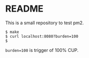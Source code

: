 # README

This is a small repository to test pm2.

```
$ make
$ curl localhost:8080?burden=100
$
```

`burden=100` is trigger of 100% CUP.

